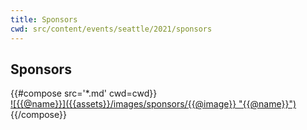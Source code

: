 ```yaml
---
title: Sponsors
cwd: src/content/events/seattle/2021/sponsors
---
```

## Sponsors

<div class="row">
{{#compose src='*.md' cwd=cwd}}
  <div class="4u">
  <a href="{{@url}}" class="sponsor-image" target="_blank">
    ![{{@name}}]({{assets}}/images/sponsors/{{@image}} "{{@name}}")
  </a>
  </div>
{{/compose}}
</div>
